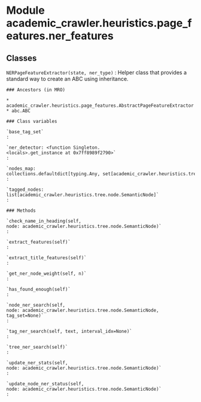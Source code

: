 Module academic_crawler.heuristics.page_features.ner_features
=============================================================

Classes
-------

`NERPageFeatureExtractor(state, ner_type)`
:   Helper class that provides a standard way to create an ABC using
    inheritance.

    ### Ancestors (in MRO)

    * academic_crawler.heuristics.page_features.AbstractPageFeatureExtractor
    * abc.ABC

    ### Class variables

    `base_tag_set`
    :

    `ner_detector: <function Singleton.<locals>.get_instance at 0x7ff8989f2790>`
    :

    `nodes_map: collections.defaultdict[typing.Any, set[academic_crawler.heuristics.tree.node.SemanticNode]]`
    :

    `tagged_nodes: list[academic_crawler.heuristics.tree.node.SemanticNode]`
    :

    ### Methods

    `check_name_in_heading(self, node: academic_crawler.heuristics.tree.node.SemanticNode)`
    :

    `extract_features(self)`
    :

    `extract_title_features(self)`
    :

    `get_ner_node_weight(self, n)`
    :

    `has_found_enough(self)`
    :

    `node_ner_search(self, node: academic_crawler.heuristics.tree.node.SemanticNode, tag_set=None)`
    :

    `tag_ner_search(self, text, interval_idx=None)`
    :

    `tree_ner_search(self)`
    :

    `update_ner_stats(self, node: academic_crawler.heuristics.tree.node.SemanticNode)`
    :

    `update_node_ner_status(self, node: academic_crawler.heuristics.tree.node.SemanticNode)`
    :
